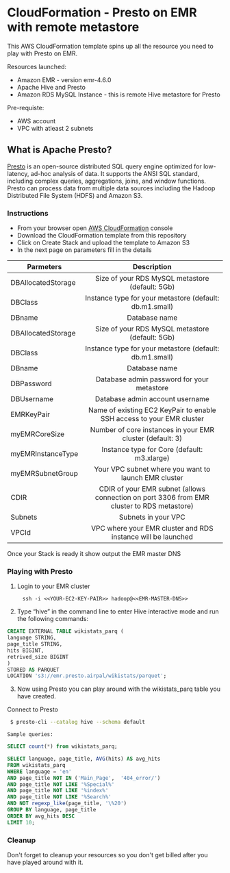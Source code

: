 # CloudFormation - Presto on EMR with remote metastore

This AWS CloudFormation template spins up all the resource you need to play with Presto on EMR.

Resources launched:
  - Amazon EMR - version emr-4.6.0
  - Apache Hive and Presto
  - Amazon RDS MySQL Instance - this is remote Hive metastore for Presto

Pre-requiste:
  - AWS account
  - VPC with atleast 2 subnets

## What is Apache Presto?
[Presto] is an open-source distributed SQL query engine optimized for low-latency, ad-hoc analysis of data. It supports the ANSI SQL standard, including complex queries, aggregations, joins, and window functions. Presto can process data from multiple data sources including the Hadoop Distributed File System (HDFS) and Amazon S3.

### Instructions
 - From your browser open [AWS CloudFormation] console 
 - Download the CloudFormation template from this repository
 - Click on Create Stack and upload the template to Amazon S3  
 - In the next page on parameters fill in the details 
 
| Parmeters        | Description  |
| ------------- |:-------------:| 
| DBAllocatedStorage     | Size of your RDS MySQL metastore (default: 5Gb) | 
| DBClass      | Instance type for your metastore (default: db.m1.small)      |  
| DBname | Database name      |  
| DBAllocatedStorage |  Size of your RDS MySQL metastore (default: 5Gb)| 
| DBClass | Instance type for your metastore (default: db.m1.small)| 
| DBname |  Database name| 
| DBPassword |  Database admin password for your metastore| 
| DBUsername |  Database admin account username| 
| EMRKeyPair |  Name of existing EC2 KeyPair to enable SSH access to your EMR cluster| 
| myEMRCoreSize |  Number of core instances in your EMR cluster (default: 3)| 
| myEMRInstanceType |  Instance type for Core (default: m3.xlarge)| 
| myEMRSubnetGroup | Your VPC subnet where you want to launch EMR cluster | 
| CDIR |  CDIR of your EMR subnet  (allows connection on port 3306 from EMR cluster to RDS metastore)| 
| Subnets | Subnets in your VPC| 
| VPCId |  VPC where your EMR cluster and RDS instance will be launched| 

[Presto]: <https://aws.amazon.com/elasticmapreduce/details/presto/>
[AWS CloudFormation]: <https://console.aws.amazon.com/cloudformation/home>

Once your Stack is ready it show output the EMR master DNS

### Playing with Presto

1. Login to your EMR cluster
```
     ssh -i <<YOUR-EC2-KEY-PAIR>> hadoop@<<EMR-MASTER-DNS>>
```

2. Type “hive” in the command line to enter Hive interactive mode and run the following commands:

```sql
CREATE EXTERNAL TABLE wikistats_parq (
language STRING,
page_title STRING,
hits BIGINT,
retrived_size BIGINT
)
STORED AS PARQUET
LOCATION 's3://emr.presto.airpal/wikistats/parquet';
```

3. Now using Presto you can play around with the wikistats_parq table you have created.

Connect to Presto

```sh
 $ presto-cli --catalog hive --schema default
```

``Sample queries:``

```sql
SELECT count(*) from wikistats_parq;
```

```sql
SELECT language, page_title, AVG(hits) AS avg_hits
FROM wikistats_parq
WHERE language = 'en'
AND page_title NOT IN ('Main_Page',  '404_error/')
AND page_title NOT LIKE '%Special%'
AND page_title NOT LIKE '%index%'
AND page_title NOT LIKE '%Search%'
AND NOT regexp_like(page_title, '\%20')
GROUP BY language, page_title
ORDER BY avg_hits DESC
LIMIT 10;
```

### Cleanup
Don't forget to cleanup your resources so you don't get billed after you have played around with it.
